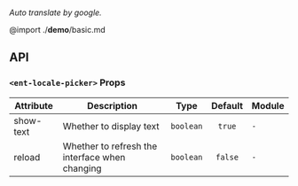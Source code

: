 ```yaml

```

*Auto translate by google.*

@import ./__demo__/basic.md

## API


### `<ent-locale-picker>` Props

|Attribute|Description|Type|Default|Module|
|---|---|---|:---:|---|
|show-text|Whether to display text|`boolean`|`true`|`-`|
|reload|Whether to refresh the interface when changing|`boolean`|`false`|`-`|


